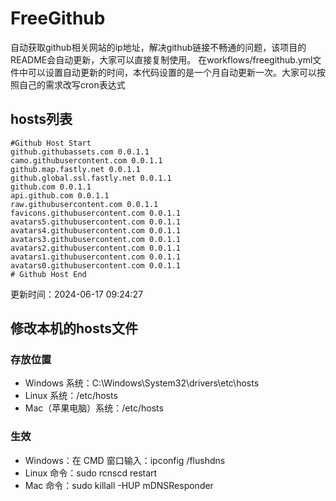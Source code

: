 # FreeGithub
自动获取github相关网站的ip地址，解决github链接不畅通的问题，该项目的README会自动更新，大家可以直接复制使用。
在workflows/freegithub.yml文件中可以设置自动更新的时间，本代码设置的是一个月自动更新一次。大家可以按照自己的需求改写cron表达式

## hosts列表
```base
#Github Host Start
github.githubassets.com 0.0.1.1
camo.githubusercontent.com 0.0.1.1
github.map.fastly.net 0.0.1.1
github.global.ssl.fastly.net 0.0.1.1
github.com 0.0.1.1
api.github.com 0.0.1.1
raw.githubusercontent.com 0.0.1.1
favicons.githubusercontent.com 0.0.1.1
avatars5.githubusercontent.com 0.0.1.1
avatars4.githubusercontent.com 0.0.1.1
avatars3.githubusercontent.com 0.0.1.1
avatars2.githubusercontent.com 0.0.1.1
avatars1.githubusercontent.com 0.0.1.1
avatars0.githubusercontent.com 0.0.1.1
# Github Host End
```

更新时间：2024-06-17 09:24:27

## 修改本机的hosts文件
### 存放位置
* Windows 系统：C:\Windows\System32\drivers\etc\hosts
* Linux 系统：/etc/hosts
* Mac（苹果电脑）系统：/etc/hosts

### 生效
* Windows：在 CMD 窗口输入：ipconfig /flushdns
* Linux 命令：sudo rcnscd restart
* Mac 命令：sudo killall -HUP mDNSResponder